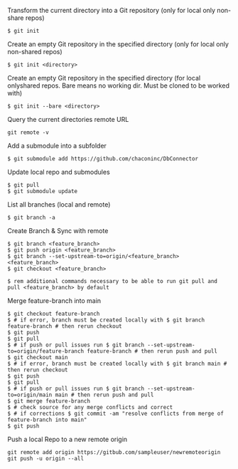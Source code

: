 Transform the current directory into a Git repository (only for local only non-share repos)
```Shell
$ git init
```

Create an empty Git repository in the specified directory (only for local only non-shared repos)
```Shell
$ git init <directory>
```

Create an empty Git repository in the specified directory (for local onlyshared repos. Bare means no working dir. Must be cloned to be worked with)
```Shell
$ git init --bare <directory>
```

Query the current directories remote URL
```Shell
git remote -v
```

Add a submodule into a subfolder
```Shell
$ git submodule add https://github.com/chaconinc/DbConnector
```

Update local repo and submodules
```Shell
$ git pull
$ git submodule update
```

List all branches (local and remote)
```Shell
$ git branch -a
```

Create Branch & Sync with remote
```Shell
$ git branch <feature_branch>
$ git push origin <feature_branch>
$ git branch --set-upstream-to=origin/<feature_branch> <feature_branch>
$ git checkout <feature_branch>

$ rem additional commands necessary to be able to run git pull and pull <feature_branch> by default
```

Merge feature-branch into main
```Shell
$ git checkout feature-branch
$ # if error, branch must be created locally with $ git branch feature-branch # then rerun checkout
$ git push
$ git pull
$ # if push or pull issues run $ git branch --set-upstream-to=origin/feature-branch feature-branch # then rerun push and pull
$ git checkout main
$ # if error, branch must be created locally with $ git branch main # then rerun checkout
$ git push
$ git pull
$ # if push or pull issues run $ git branch --set-upstream-to=origin/main main # then rerun push and pull
$ git merge feature-branch
$ # check source for any merge conflicts and correct
$ # if corrections $ git commit -am "resolve conflicts from merge of feature-branch into main"
$ git push
```

Push a local Repo to a new remote origin
```Shell
git remote add origin https://gitbub.com/sampleuser/newremoteorigin
git push -u origin --all
```
